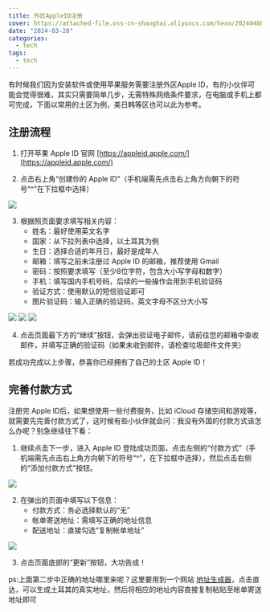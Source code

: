 ```yaml
---
title: 外区AppleID注册
cover: https://attached-file.oss-cn-shanghai.aliyuncs.com/hexo/202404082243812.png
date: "2024-03-20"
categories:
  - tech
tags:
  - tech
---
```


有时候我们因为安装软件或使用苹果服务需要注册外区Apple ID，有的小伙伴可能会觉得很难，其实只需要简单几步，无需特殊网络条件要求，在电脑或手机上都可完成，下面以常用的土区为例，美日韩等区也可以此为参考。

## 注册流程

1. 打开苹果 Apple ID 官网 [https://appleid.apple.com/](https://appleid.apple.com/)

2. 点击右上角“创建你的 Apple ID”（手机端需先点击右上角方向朝下的符号“^”在下拉框中选择）

![](https://attached-file.oss-cn-shanghai.aliyuncs.com/hexo/202403201922436.jpg)

3. 根据照页面要求填写相关内容：
   - 姓名：最好使用英文名字
   - 国家：从下拉列表中选择，以土耳其为例
   - 生日：选择合适的年月日，最好是成年人
   - 邮箱：填写之前未注册过 Apple ID 的邮箱，推荐使用 Gmail
   - 密码：按照要求填写（至少8位字符，包含大小写字母和数字）
   - 手机：填写国内手机号码，后续的一些操作会用到手机验证码
   - 验证方式：使用默认的短信验证即可
   - 图片验证码：输入正确的验证码，英文字母不区分大小写

![](https://attached-file.oss-cn-shanghai.aliyuncs.com/hexo/202403201925592.png)
![](https://attached-file.oss-cn-shanghai.aliyuncs.com/hexo/202403201926071.png)
![](https://attached-file.oss-cn-shanghai.aliyuncs.com/hexo/202403201942857.png)

4. 点击页面最下方的“继续”按钮，会弹出验证电子邮件，请前往您的邮箱中查收邮件，并填写正确的验证码（如果未收到邮件，请检查垃圾邮件文件夹）

若成功完成以上步骤，恭喜你已经拥有了自己的土区 Apple ID！

## 完善付款方式

注册完 Apple ID后，如果想使用一些付费服务，比如 iCloud 存储空间和游戏等，就需要先完善付款方式了，这时候有些小伙伴就会问：我没有外国的付款方式该怎么办呢？别急继续往下看：

1. 继续点击下一步，进入 Apple ID 登陆成功页面，点击左侧的“付款方式”（手机端需先点击右上角方向朝下的符号“^”，在下拉框中选择），然后点击右侧的“添加付款方式”按钮。

![](https://attached-file.oss-cn-shanghai.aliyuncs.com/hexo/202403201943640.png)

2. 在弹出的页面中填写以下信息：
   - 付款方式：务必选择默认的“无”
   - 帐单寄送地址：需填写正确的地址信息
   - 配送地址：直接勾选“复制帐单地址”

![](https://attached-file.oss-cn-shanghai.aliyuncs.com/hexo/202403201945760.png)

3. 点击页面底部的“更新”按钮，大功告成！

ps:上面第二步中正确的地址哪里来呢？这里要用到一个网站 [地址生成器](https://www.meiguodizhi.com/tr-address)，点击直达，可以生成土耳其的真实地址，然后将相应的地址内容直接复制粘贴至帐单寄送地址即可

